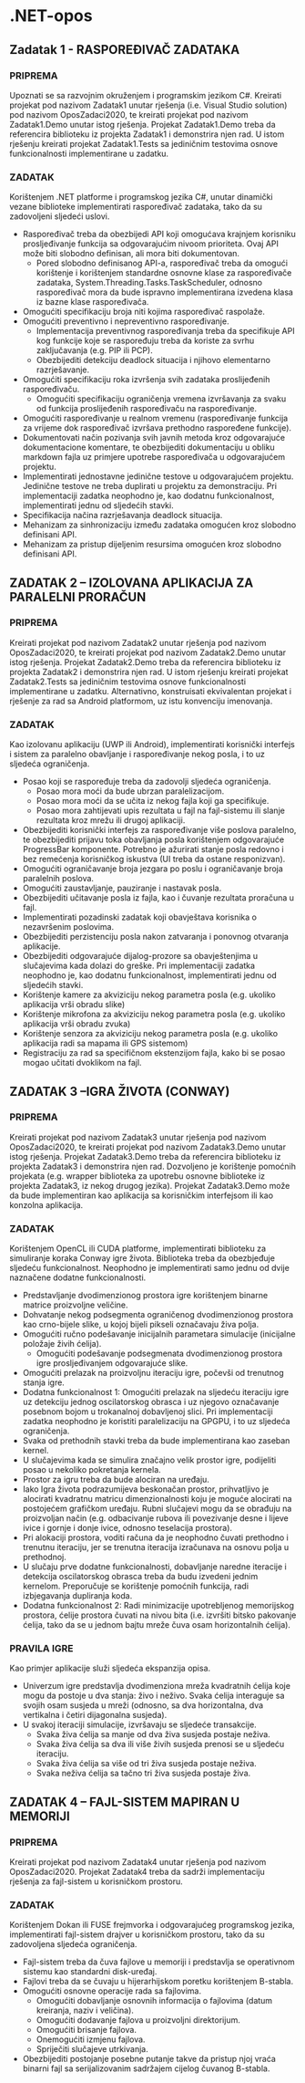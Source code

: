 # .NET-opos

## Zadatak 1 - RASPOREĐIVAČ ZADATAKA

### PRIPREMA

Upoznati se sa razvojnim okruženjem i programskim jezikom C#. Kreirati projekat pod nazivom Zadatak1 unutar
rješenja (i.e. Visual Studio solution) pod nazivom OposZadaci2020, te kreirati projekat pod nazivom Zadatak1.Demo unutar
istog rješenja. Projekat Zadatak1.Demo treba da referencira biblioteku iz projekta Zadatak1 i demonstrira njen rad. U istom
rješenju kreirati projekat Zadatak1.Tests sa jediničnim testovima osnove funkcionalnosti implementirane u zadatku.

### ZADATAK

Korištenjem .NET platforme i programskog jezika C#, unutar dinamički vezane biblioteke implementirati
raspoređivač zadataka, tako da su zadovoljeni sljedeći uslovi.
- Raspoređivač treba da obezbijedi API koji omogućava krajnjem korisniku prosljeđivanje funkcija sa odgovarajućim
nivoom prioriteta. Ovaj API može biti slobodno definisan, ali mora biti dokumentovan.
    - Pored slobodno definisanog API-a, raspoređivač treba da omogući korištenje i korištenjem standardne
osnovne klase za raspoređivače zadataka, System.Threading.Tasks.TaskScheduler, odnosno
raspoređivač mora da bude ispravno implementirana izvedena klasa iz bazne klase raspoređivača.
- Omogućiti specifikaciju broja niti kojima raspoređivač raspolaže.
- Omogućiti preventivno i nepreventivno raspoređivanje.
    - Implementacija preventivnog raspoređivanja treba da specifikuje API kog funkcije koje se raspoređuju
treba da koriste za svrhu zaključavanja (e.g. PIP ili PCP).
    - Obezbijediti detekciju deadlock situacija i njihovo elementarno razrješavanje.
- Omogućiti specifikaciju roka izvršenja svih zadataka proslijeđenih raspoređivaču.
    - Omogućiti specifikaciju ograničenja vremena izvršavanja za svaku od funkcija proslijeđenih raspoređivaču
na raspoređivanje.
- Omogućiti raspoređivanje u realnom vremenu (raspoređivanje funkcija za vrijeme dok raspoređivač izvršava
prethodno raspoređene funkcije).
- Dokumentovati način pozivanja svih javnih metoda kroz odgovarajuće dokumentacione komentare, te obezbijediti
dokumentaciju u obliku markdown fajla uz primjere upotrebe raspoređivača u odgovarajućem projektu.
- Implementirati jednostavne jedinične testove u odgovarajućem projektu. Jedinične testove ne treba duplirati u
projektu za demonstraciju.
Pri implementaciji zadatka neophodno je, kao dodatnu funkcionalnost, implementirati jednu od sljedećih stavki.
- Specifikacija načina razrješavanja deadlock situacija.
- Mehanizam za sinhronizaciju između zadataka omogućen kroz slobodno definisani API.
- Mehanizam za pristup dijeljenim resursima omogućen kroz slobodno definisani API.

## ZADATAK 2 – IZOLOVANA APLIKACIJA ZA PARALELNI PRORAČUN

### PRIPREMA
Kreirati projekat pod nazivom Zadatak2 unutar rješenja pod nazivom OposZadaci2020, te kreirati projekat pod
nazivom Zadatak2.Demo unutar istog rješenja. Projekat Zadatak2.Demo treba da referencira biblioteku iz projekta Zadatak2
i demonstrira njen rad. U istom rješenju kreirati projekat Zadatak2.Tests sa jediničnim testovima osnove funkcionalnosti
implementirane u zadatku. Alternativno, konstruisati ekvivalentan projekat i rješenje za rad sa Android platformom, uz istu
konvenciju imenovanja.
### ZADATAK
Kao izolovanu aplikaciju (UWP ili Android), implementirati korisnički interfejs i sistem za paralelno obavljanje i
raspoređivanje nekog posla, i to uz sljedeća ograničenja.
- Posao koji se raspoređuje treba da zadovolji sljedeća ograničenja.
    - Posao mora moći da bude ubrzan paralelizacijom.
    - Posao mora moći da se učita iz nekog fajla koji ga specifikuje.
    - Posao mora zahtijevati upis rezultata u fajl na fajl-sistemu ili slanje rezultata kroz mrežu ili drugoj aplikaciji.
- Obezbijediti korisnički interfejs za raspoređivanje više poslova paralelno, te obezbijediti prijavu toka obavljanja
posla korištenjem odgovarajuće ProgressBar komponente. Potrebno je ažurirati stanje posla redovno i bez
remećenja korisničkog iskustva (UI treba da ostane responizvan).
- Omogućiti ograničavanje broja jezgara po poslu i ograničavanje broja paralelnih poslova.
- Omogućiti zaustavljanje, pauziranje i nastavak posla.
- Obezbijediti učitavanje posla iz fajla, kao i čuvanje rezultata proračuna u fajl.
- Implementirati pozadinski zadatak koji obavještava korisnika o nezavršenim poslovima.
- Obezbijediti perzistenciju posla nakon zatvaranja i ponovnog otvaranja aplikacije.
- Obezbijediti odgovarajuće dijalog-prozore sa obavještenjima u slučajevima kada dolazi do greške.
Pri implementaciji zadatka neophodno je, kao dodatnu funkcionalnost, implementirati jednu od sljedećih stavki.
- Korištenje kamere za akviziciju nekog parametra posla (e.g. ukoliko aplikacija vrši obradu slike)
- Korištenje mikrofona za akviziciju nekog parametra posla (e.g. ukoliko aplikacija vrši obradu zvuka)
- Korištenje senzora za akviziciju nekog parametra posla (e.g. ukoliko aplikacija radi sa mapama ili GPS sistemom)
- Registraciju za rad sa specifičnom ekstenzijom fajla, kako bi se posao mogao učitati dvoklikom na fajl.

## ZADATAK 3 –IGRA ŽIVOTA (CONWAY)

### PRIPREMA

Kreirati projekat pod nazivom Zadatak3 unutar rješenja pod nazivom OposZadaci2020, te kreirati projekat pod
nazivom Zadatak3.Demo unutar istog rješenja. Projekat Zadatak3.Demo treba da referencira biblioteku iz projekta Zadatak3
i demonstrira njen rad. Dozvoljeno je korištenje pomoćnih projekata (e.g. wrapper biblioteka za upotrebu osnovne biblioteke
iz projekta Zadatak3, iz nekog drugog jezika). Projekat Zadatak3.Demo može da bude implementiran kao aplikacija sa
korisničkim interfejsom ili kao konzolna aplikacija.

### ZADATAK

Korištenjem OpenCL ili CUDA platforme, implementirati biblioteku za simuliranje koraka Conway igre života.
Biblioteka treba da obezbjeđuje sljedeću funkcionalnost. Neophodno je implementirati samo jednu od dvije naznačene
dodatne funkcionalnosti.
- Predstavljanje dvodimenzionog prostora igre korištenjem binarne matrice proizvoljne veličine.
- Dohvatanje nekog podsegmenta ograničenog dvodimenzionog prostora kao crno-bijele slike, u kojoj bijeli pikseli
označavaju živa polja.
- Omogućiti ručno podešavanje inicijalnih parametara simulacije (inicijalne položaje živih ćelija).
    - Omogućiti podešavanje podsegmenata dvodimenzionog prostora igre prosljeđivanjem odgovarajuće slike.
- Omogućiti prelazak na proizvoljnu iteraciju igre, počevši od trenutnog stanja igre.
- Dodatna funkcionalnost 1: Omogućiti prelazak na sljedeću iteraciju igre uz detekciju jednog oscilatorskog obrasca i
uz njegovo označavanje posebnom bojom u trokanalnoj dobavljenoj slici.
Pri implementaciji zadatka neophodno je koristiti paralelizaciju na GPGPU, i to uz sljedeća ograničenja.
- Svaka od prethodnih stavki treba da bude implementirana kao zaseban kernel.
- U slučajevima kada se simulira značajno velik prostor igre, podijeliti posao u nekoliko pokretanja kernela.
- Prostor za igru treba da bude alociran na uređaju.
- Iako Igra života podrazumijeva beskonačan prostor, prihvatljivo je alocirati kvadratnu matricu dimenzionalnosti
koju je moguće alocirati na postojećem grafičkom uređaju. Rubni slučajevi mogu da se obrađuju na proizvoljan način
(e.g. odbacivanje rubova ili povezivanje desne i lijeve ivice i gornje i donje ivice, odnosno teselacija prostora).
- Pri alokaciji prostora, voditi računa da je neophodno čuvati prethodno i trenutnu iteraciju, jer se trenutna iteracija
izračunava na osnovu polja u prethodnoj.
- U slučaju prve dodatne funkcionalnosti, dobavljanje naredne iteracije i detekcija oscilatorskog obrasca treba da
budu izvedeni jednim kernelom. Preporučuje se korištenje pomoćnih funkcija, radi izbjegavanja dupliranja koda.
- Dodatna funkcionalnost 2: Radi minimizacije upotrebljenog memorijskog prostora, ćelije prostora čuvati na nivou
bita (i.e. izvršiti bitsko pakovanje ćelija, tako da se u jednom bajtu mreže čuva osam horizontalnih ćelija).

### PRAVILA IGRE

Kao primjer aplikacije služi sljedeća ekspanzija opisa.
- Univerzum igre predstavlja dvodimenziona mreža kvadratnih ćelija koje mogu da postoje u dva stanja: živo i neživo.
Svaka ćelija interaguje sa svojih osam susjeda u mreži (odnosno, sa dva horizontalna, dva vertikalna i četiri
dijagonalna susjeda).
- U svakoj iteraciji simulacije, izvršavaju se sljedeće transakcije.
    - Svaka živa ćelija sa manje od dva živa susjeda postaje neživa.
    - Svaka živa ćelija sa dva ili više živih susjeda prenosi se u sljedeću iteraciju.
    - Svaka živa ćelija sa više od tri živa susjeda postaje neživa.
    - Svaka neživa ćelija sa tačno tri živa susjeda postaje živa.

## ZADATAK 4 – FAJL-SISTEM MAPIRAN U MEMORIJI

### PRIPREMA

Kreirati projekat pod nazivom Zadatak4 unutar rješenja pod nazivom OposZadaci2020. Projekat Zadatak4 treba da
sadrži implementaciju rješenja za fajl-sistem u korisničkom prostoru.

### ZADATAK

Korištenjem Dokan ili FUSE frejmvorka i odgovarajućeg programskog jezika, implementirati fajl-sistem drajver u
korisničkom prostoru, tako da su zadovoljena sljedeća ograničenja.
- Fajl-sistem treba da čuva fajlove u memoriji i predstavlja se operativnom sistemu kao standardni disk-uređaj.
- Fajlovi treba da se čuvaju u hijerarhijskom poretku korištenjem B-stabla.
- Omogućiti osnovne operacije rada sa fajlovima.
    - Omogućiti dobavljanje osnovnih informacija o fajlovima (datum kreiranja, naziv i veličina).
    - Omogućiti dodavanje fajlova u proizvoljni direktorijum.
    - Omogućiti brisanje fajlova.
    - Onemogućiti izmjenu fajlova.
    - Spriječiti slučajeve utrkivanja.
- Obezbijediti postojanje posebne putanje takve da pristup njoj vraća binarni fajl sa serijalizovanim sadržajem cijelog
čuvanog B-stabla.
